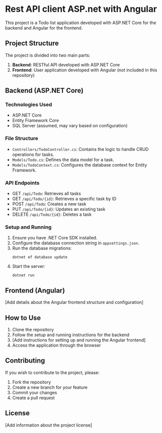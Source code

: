 # Rest API client ASP.net with Angular

This project is a Todo list application developed with ASP.NET Core for the backend and Angular for the frontend.

## Project Structure

The project is divided into two main parts:

1. **Backend**: RESTful API developed with ASP.NET Core
2. **Frontend**: User application developed with Angular (not included in this repository)

## Backend (ASP.NET Core)

### Technologies Used

- ASP.NET Core
- Entity Framework Core
- SQL Server (assumed, may vary based on configuration)

### File Structure

- `Controllers/TodoController.cs`: Contains the logic to handle CRUD operations for tasks.
- `Models/Todo.cs`: Defines the data model for a task.
- `Models/TodoContext.cs`: Configures the database context for Entity Framework.

### API Endpoints

- GET `/api/Todo`: Retrieves all tasks
- GET `/api/Todo/{id}`: Retrieves a specific task by ID
- POST `/api/Todo`: Creates a new task
- PUT `/api/Todo/{id}`: Updates an existing task
- DELETE `/api/Todo/{id}`: Deletes a task

### Setup and Running

1. Ensure you have .NET Core SDK installed.
2. Configure the database connection string in `appsettings.json`.
3. Run the database migrations:
   ```
   dotnet ef database update
   ```
4. Start the server:
   ```
   dotnet run
   ```

## Frontend (Angular)

[Add details about the Angular frontend structure and configuration]

## How to Use

1. Clone the repository
2. Follow the setup and running instructions for the backend
3. [Add instructions for setting up and running the Angular frontend]
4. Access the application through the browser

## Contributing

If you wish to contribute to the project, please:

1. Fork the repository
2. Create a new branch for your feature
3. Commit your changes
4. Create a pull request

## License

[Add information about the project license]
###